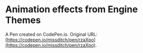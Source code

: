 # Animation effects from Engine Themes

A Pen created on CodePen.io. Original URL: [https://codepen.io/missditch/pen/rzaXpo](https://codepen.io/missditch/pen/rzaXpo).

